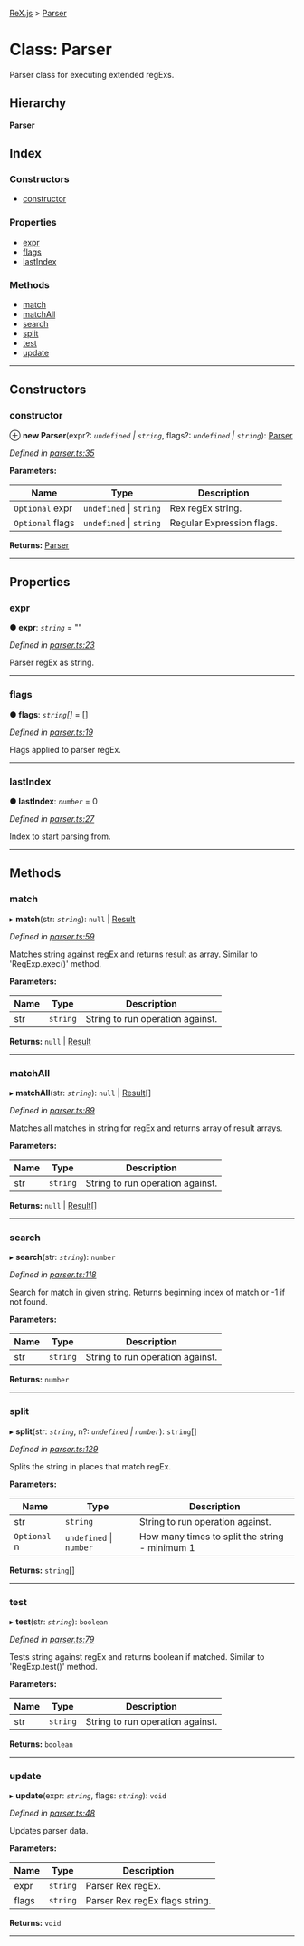 [ReX.js](../README.md) > [Parser](../classes/parser.md)

# Class: Parser

Parser class for executing extended regExs.

## Hierarchy

**Parser**

## Index

### Constructors

* [constructor](parser.md#constructor)

### Properties

* [expr](parser.md#expr)
* [flags](parser.md#flags)
* [lastIndex](parser.md#lastindex)

### Methods

* [match](parser.md#match)
* [matchAll](parser.md#matchall)
* [search](parser.md#search)
* [split](parser.md#split)
* [test](parser.md#test)
* [update](parser.md#update)

---

## Constructors

<a id="constructor"></a>

###  constructor

⊕ **new Parser**(expr?: *`undefined` \| `string`*, flags?: *`undefined` \| `string`*): [Parser](parser.md)

*Defined in [parser.ts:35](https://github.com/areknawo/Rex/blob/908eee5/src/parser.ts#L35)*

**Parameters:**

| Name | Type | Description |
| ------ | ------ | ------ |
| `Optional` expr | `undefined` \| `string` |  Rex regEx string. |
| `Optional` flags | `undefined` \| `string` |  Regular Expression flags. |

**Returns:** [Parser](parser.md)

___

## Properties

<a id="expr"></a>

###  expr

**● expr**: *`string`* = ""

*Defined in [parser.ts:23](https://github.com/areknawo/Rex/blob/908eee5/src/parser.ts#L23)*

Parser regEx as string.

___
<a id="flags"></a>

###  flags

**● flags**: *`string`[]* =  []

*Defined in [parser.ts:19](https://github.com/areknawo/Rex/blob/908eee5/src/parser.ts#L19)*

Flags applied to parser regEx.

___
<a id="lastindex"></a>

###  lastIndex

**● lastIndex**: *`number`* = 0

*Defined in [parser.ts:27](https://github.com/areknawo/Rex/blob/908eee5/src/parser.ts#L27)*

Index to start parsing from.

___

## Methods

<a id="match"></a>

###  match

▸ **match**(str: *`string`*): `null` \| [Result](../interfaces/result.md)

*Defined in [parser.ts:59](https://github.com/areknawo/Rex/blob/908eee5/src/parser.ts#L59)*

Matches string against regEx and returns result as array. Similar to 'RegExp.exec()' method.

**Parameters:**

| Name | Type | Description |
| ------ | ------ | ------ |
| str | `string` |  String to run operation against. |

**Returns:** `null` \| [Result](../interfaces/result.md)

___
<a id="matchall"></a>

###  matchAll

▸ **matchAll**(str: *`string`*): `null` \| [Result](../interfaces/result.md)[]

*Defined in [parser.ts:89](https://github.com/areknawo/Rex/blob/908eee5/src/parser.ts#L89)*

Matches all matches in string for regEx and returns array of result arrays.

**Parameters:**

| Name | Type | Description |
| ------ | ------ | ------ |
| str | `string` |  String to run operation against. |

**Returns:** `null` \| [Result](../interfaces/result.md)[]

___
<a id="search"></a>

###  search

▸ **search**(str: *`string`*): `number`

*Defined in [parser.ts:118](https://github.com/areknawo/Rex/blob/908eee5/src/parser.ts#L118)*

Search for match in given string. Returns beginning index of match or -1 if not found.

**Parameters:**

| Name | Type | Description |
| ------ | ------ | ------ |
| str | `string` |  String to run operation against. |

**Returns:** `number`

___
<a id="split"></a>

###  split

▸ **split**(str: *`string`*, n?: *`undefined` \| `number`*): `string`[]

*Defined in [parser.ts:129](https://github.com/areknawo/Rex/blob/908eee5/src/parser.ts#L129)*

Splits the string in places that match regEx.

**Parameters:**

| Name | Type | Description |
| ------ | ------ | ------ |
| str | `string` |  String to run operation against. |
| `Optional` n | `undefined` \| `number` |  How many times to split the string - minimum 1 |

**Returns:** `string`[]

___
<a id="test"></a>

###  test

▸ **test**(str: *`string`*): `boolean`

*Defined in [parser.ts:79](https://github.com/areknawo/Rex/blob/908eee5/src/parser.ts#L79)*

Tests string against regEx and returns boolean if matched. Similar to 'RegExp.test()' method.

**Parameters:**

| Name | Type | Description |
| ------ | ------ | ------ |
| str | `string` |  String to run operation against. |

**Returns:** `boolean`

___
<a id="update"></a>

###  update

▸ **update**(expr: *`string`*, flags: *`string`*): `void`

*Defined in [parser.ts:48](https://github.com/areknawo/Rex/blob/908eee5/src/parser.ts#L48)*

Updates parser data.

**Parameters:**

| Name | Type | Description |
| ------ | ------ | ------ |
| expr | `string` |  Parser Rex regEx. |
| flags | `string` |  Parser Rex regEx flags string. |

**Returns:** `void`

___

